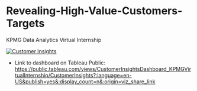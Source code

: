 # Revealing-High-Value-Customers-Targets
KPMG Data Analytics Virtual Internship

<div class='tableauPlaceholder' id='viz1704302668237' style='position: relative'><noscript><a href='#'><img alt='Customer Insights ' src='https:&#47;&#47;public.tableau.com&#47;static&#47;images&#47;Cu&#47;CustomerInsightsDashboard_KPMGVirtualInternship&#47;CustomerInsights&#47;1_rss.png' style='border: none' /></a></noscript><object class='tableauViz'  style='display:none;'><param name='host_url' value='https%3A%2F%2Fpublic.tableau.com%2F' /> <param name='embed_code_version' value='3' /> <param name='site_root' value='' /><param name='name' value='CustomerInsightsDashboard_KPMGVirtualInternship&#47;CustomerInsights' /><param name='tabs' value='no' /><param name='toolbar' value='yes' /><param name='static_image' value='https:&#47;&#47;public.tableau.com&#47;static&#47;images&#47;Cu&#47;CustomerInsightsDashboard_KPMGVirtualInternship&#47;CustomerInsights&#47;1.png' /> <param name='animate_transition' value='yes' /><param name='display_static_image' value='yes' /><param name='display_spinner' value='yes' /><param name='display_overlay' value='yes' /><param name='display_count' value='yes' /><param name='language' value='en-US' /><param name='filter' value='publish=yes' /></object></div>                <script type='text/javascript'>                    var divElement = document.getElementById('viz1704302668237');                    var vizElement = divElement.getElementsByTagName('object')[0];                    if ( divElement.offsetWidth > 800 ) { vizElement.style.width='1200px';vizElement.style.height='827px';} else if ( divElement.offsetWidth > 500 ) { vizElement.style.width='1200px';vizElement.style.height='827px';} else { vizElement.style.width='100%';vizElement.style.height='2627px';}                     var scriptElement = document.createElement('script');                    scriptElement.src = 'https://public.tableau.com/javascripts/api/viz_v1.js';                    vizElement.parentNode.insertBefore(scriptElement, vizElement);                </script>

* Link to dashboard on Tableau Public: https://public.tableau.com/views/CustomerInsightsDashboard_KPMGVirtualInternship/CustomerInsights?:language=en-US&publish=yes&:display_count=n&:origin=viz_share_link
